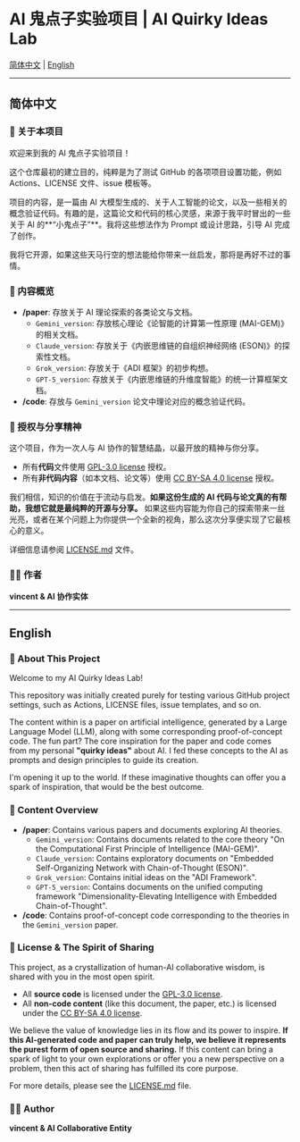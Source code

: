# AI 鬼点子实验项目 | AI Quirky Ideas Lab

[简体中文](#简体中文) | [English](#english)

---

## 简体中文

### 👋 关于本项目

欢迎来到我的 AI 鬼点子实验项目！

这个仓库最初的建立目的，纯粹是为了测试 GitHub 的各项项目设置功能，例如 Actions、LICENSE 文件、issue 模板等。

项目的内容，是一篇由 AI 大模型生成的、关于人工智能的论文，以及一些相关的概念验证代码。有趣的是，这篇论文和代码的核心灵感，来源于我平时冒出的一些关于 AI 的**“小鬼点子”**。我将这些想法作为 Prompt 或设计思路，引导 AI 完成了创作。

我将它开源，如果这些天马行空的想法能给你带来一丝启发，那将是再好不过的事情。

### 📂 内容概览

*   **/paper**: 存放关于 AI 理论探索的各类论文与文档。
    *   `Gemini_version`: 存放核心理论《论智能的计算第一性原理 (MAI-GEM)》的相关文档。
    *   `Claude_version`: 存放关于《内嵌思维链的自组织神经网络 (ESON)》的探索性文档。
    *   `Grok_version`: 存放关于《ADI 框架》的初步构想。
    *   `GPT-5_version`: 存放关于《内嵌思维链的升维度智能》的统一计算框架文档。
*   **/code**: 存放与 `Gemini_version` 论文中理论对应的概念验证代码。

### 📄 授权与分享精神

这个项目，作为一次人与 AI 协作的智慧结晶，以最开放的精神与你分享。

*   所有**代码**文件使用 [GPL-3.0 license](LICENSE.md) 授权。
*   所有**非代码内容**（如本文档、论文等）使用 [CC BY-SA 4.0 license](LICENSE.md) 授权。

我们相信，知识的价值在于流动与启发。**如果这份生成的 AI 代码与论文真的有帮助，我想它就是最纯粹的开源与分享。** 如果这些内容能为你自己的探索带来一丝光亮，或者在某个问题上为你提供一个全新的视角，那么这次分享便实现了它最核心的意义。

详细信息请参阅 [LICENSE.md](LICENSE.md) 文件。

### 👨‍💻 作者

**vincent & AI 协作实体**

---

## English

### 👋 About This Project

Welcome to my AI Quirky Ideas Lab!

This repository was initially created purely for testing various GitHub project settings, such as Actions, LICENSE files, issue templates, and so on.

The content within is a paper on artificial intelligence, generated by a Large Language Model (LLM), along with some corresponding proof-of-concept code. The fun part? The core inspiration for the paper and code comes from my personal **"quirky ideas"** about AI. I fed these concepts to the AI as prompts and design principles to guide its creation.

I'm opening it up to the world. If these imaginative thoughts can offer you a spark of inspiration, that would be the best outcome.

### 📂 Content Overview

*   **/paper**: Contains various papers and documents exploring AI theories.
    *   `Gemini_version`: Contains documents related to the core theory "On the Computational First Principle of Intelligence (MAI-GEM)".
    *   `Claude_version`: Contains exploratory documents on "Embedded Self-Organizing Network with Chain-of-Thought (ESON)".
    *   `Grok_version`: Contains initial ideas on the "ADI Framework".
    *   `GPT-5_version`: Contains documents on the unified computing framework "Dimensionality-Elevating Intelligence with Embedded Chain-of-Thought".
*   **/code**: Contains proof-of-concept code corresponding to the theories in the `Gemini_version` paper.

### 📄 License & The Spirit of Sharing

This project, as a crystallization of human-AI collaborative wisdom, is shared with you in the most open spirit.

*   All **source code** is licensed under the [GPL-3.0 license](LICENSE.md).
*   All **non-code content** (like this document, the paper, etc.) is licensed under the [CC BY-SA 4.0 license](LICENSE.md).

We believe the value of knowledge lies in its flow and its power to inspire. **If this AI-generated code and paper can truly help, we believe it represents the purest form of open source and sharing.** If this content can bring a spark of light to your own explorations or offer you a new perspective on a problem, then this act of sharing has fulfilled its core purpose.

For more details, please see the [LICENSE.md](LICENSE.md) file.

### 👨‍💻 Author

**vincent & AI Collaborative Entity**
